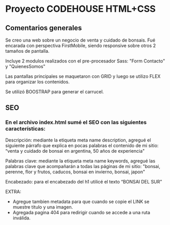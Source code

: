 # Proyecto CODEHOUSE HTML+CSS

## Comentarios generales

Se creo una web sobre un negocio de venta y cuidado de bonsais. Fué encarada con perspectiva FirstMobile, siendo responsive sobre otros 2 tamaños de pantalla.

Incluye 2 modulos realizados con el pre-procesador Sass: "Form Contacto" y "QuienesSomos"

Las pantallas principales se maquetaron con GRID y luego se utilizo FLEX para organizar los contenidos.

Se utilizó BOOSTRAP para generar el carrucel.

## SEO

### En el archivo index.html sumé el SEO con las siguientes características:

Descripción: mediante la etiqueta meta name description, agregué el siguiente párrafo que explica en pocas palabras el contenido de mi sitio: “venta y cuidado de bonsai en argentina, 50 años de experiencia"

Palabras clave: mediante la etiqueta meta name keywords, agregué las palabras clave que acompañarán a todas las páginas de mi sitio: "bonsai, perenne, flor y frutos, caducos, bonsai en invierno, bonsai, japon"

Encabezado: para el encabezado del h1 utilicé el texto “BONSAI DEL SUR”

EXTRA: 
- Agregue tambien metadata para que cuando se copie el LINK se muestre titulo y una imagen.
- Agregada pagina 404 para redirigir cuando se accede a una ruta inválida.


